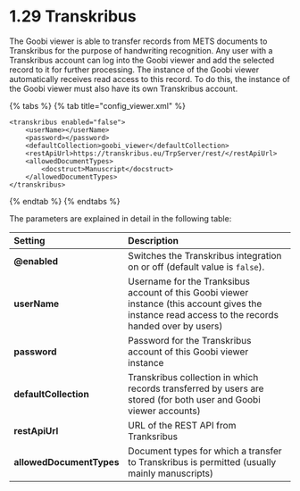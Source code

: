 # 1.29 Transkribus

The Goobi viewer is able to transfer records from METS documents to Transkribus for the purpose of handwriting recognition. Any user with a Transkribus account can log into the Goobi viewer and add the selected record to it for further processing. The instance of the Goobi viewer automatically receives read access to this record. To do this, the instance of the Goobi viewer must also have its own Transkribus account. 

{% tabs %}
{% tab title="config\_viewer.xml" %}
```markup
<transkribus enabled="false">
    <userName></userName>
    <password></password>
    <defaultCollection>goobi_viewer</defaultCollection>
    <restApiUrl>https://transkribus.eu/TrpServer/rest/</restApiUrl>
    <allowedDocumentTypes>
        <docstruct>Manuscript</docstruct>
    </allowedDocumentTypes>
</transkribus>
```
{% endtab %}
{% endtabs %}

The parameters are explained in detail in the following table:

| **Setting** | Description |
| :--- | :--- |
| **@enabled** | Switches the Transkribus integration on or off \(default value is `false`\). |
| **userName** | Username for the Tranksibus account of this Goobi viewer instance \(this account gives the instance read access to the records handed over by users\) |
| **password** | Password for the Transkribus account of this Goobi viewer instance |
| **defaultCollection** | Transkribus collection in which records transferred by users are stored \(for both user and Goobi viewer accounts\) |
| **restApiUrl** | URL of the REST API from Tranksribus |
| **allowedDocumentTypes** | Document types for which a transfer to Transkribus is permitted \(usually mainly manuscripts\) |

